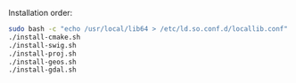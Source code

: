 
Installation order:

```bash
sudo bash -c "echo /usr/local/lib64 > /etc/ld.so.conf.d/locallib.conf"
./install-cmake.sh
./install-swig.sh
./install-proj.sh
./install-geos.sh
./install-gdal.sh
```
